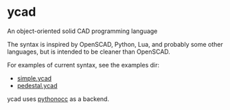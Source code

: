 ycad
====

An object-oriented solid CAD programming language

The syntax is inspired by OpenSCAD, Python, Lua, and probably
some other languages, but is intended to be cleaner than OpenSCAD.

For examples of current syntax, see the examples dir:
* [simple.ycad](examples/simple.ycad)
* [pedestal.ycad](examples/pedestal.ycad)

ycad uses [pythonocc](https://github.com/tpaviot/pythonocc) as a backend.
